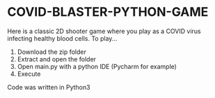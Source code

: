 # COVID-BLASTER-PYTHON-GAME

Here is a classic 2D shooter game where you play as a COVID virus infecting healthy blood cells.
To play...
1. Download the zip folder
2. Extract and open the folder
3. Open main.py with a python IDE (Pycharm for example) 
4. Execute

Code was written in Python3

